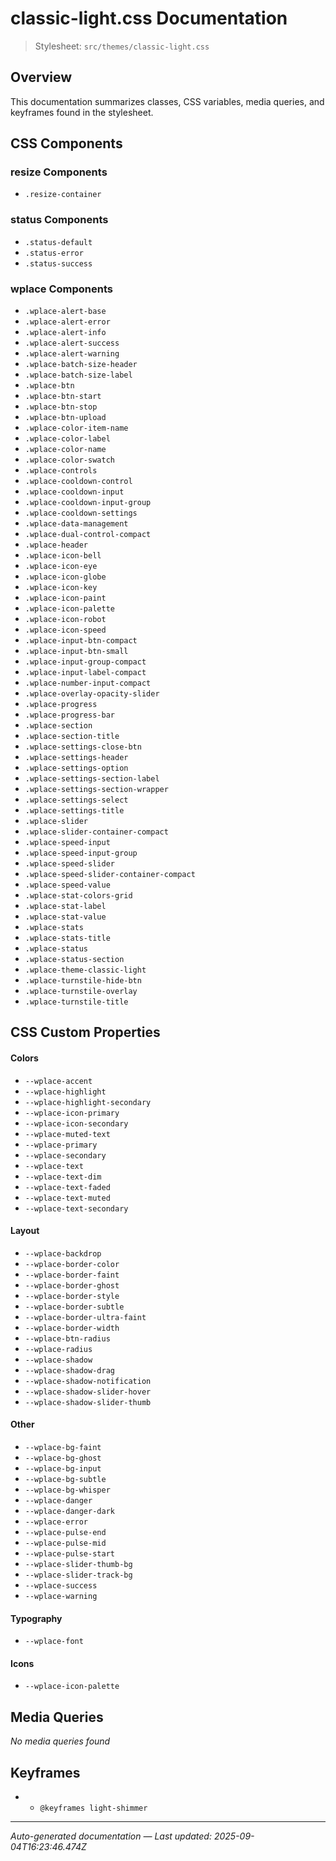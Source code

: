 # classic-light.css Documentation

> Stylesheet: `src/themes/classic-light.css`

## Overview

This documentation summarizes classes, CSS variables, media queries, and keyframes found in the stylesheet.

## CSS Components

### resize Components
- `.resize-container`

### status Components
- `.status-default`
- `.status-error`
- `.status-success`

### wplace Components
- `.wplace-alert-base`
- `.wplace-alert-error`
- `.wplace-alert-info`
- `.wplace-alert-success`
- `.wplace-alert-warning`
- `.wplace-batch-size-header`
- `.wplace-batch-size-label`
- `.wplace-btn`
- `.wplace-btn-start`
- `.wplace-btn-stop`
- `.wplace-btn-upload`
- `.wplace-color-item-name`
- `.wplace-color-label`
- `.wplace-color-name`
- `.wplace-color-swatch`
- `.wplace-controls`
- `.wplace-cooldown-control`
- `.wplace-cooldown-input`
- `.wplace-cooldown-input-group`
- `.wplace-cooldown-settings`
- `.wplace-data-management`
- `.wplace-dual-control-compact`
- `.wplace-header`
- `.wplace-icon-bell`
- `.wplace-icon-eye`
- `.wplace-icon-globe`
- `.wplace-icon-key`
- `.wplace-icon-paint`
- `.wplace-icon-palette`
- `.wplace-icon-robot`
- `.wplace-icon-speed`
- `.wplace-input-btn-compact`
- `.wplace-input-btn-small`
- `.wplace-input-group-compact`
- `.wplace-input-label-compact`
- `.wplace-number-input-compact`
- `.wplace-overlay-opacity-slider`
- `.wplace-progress`
- `.wplace-progress-bar`
- `.wplace-section`
- `.wplace-section-title`
- `.wplace-settings-close-btn`
- `.wplace-settings-header`
- `.wplace-settings-option`
- `.wplace-settings-section-label`
- `.wplace-settings-section-wrapper`
- `.wplace-settings-select`
- `.wplace-settings-title`
- `.wplace-slider`
- `.wplace-slider-container-compact`
- `.wplace-speed-input`
- `.wplace-speed-input-group`
- `.wplace-speed-slider`
- `.wplace-speed-slider-container-compact`
- `.wplace-speed-value`
- `.wplace-stat-colors-grid`
- `.wplace-stat-label`
- `.wplace-stat-value`
- `.wplace-stats`
- `.wplace-stats-title`
- `.wplace-status`
- `.wplace-status-section`
- `.wplace-theme-classic-light`
- `.wplace-turnstile-hide-btn`
- `.wplace-turnstile-overlay`
- `.wplace-turnstile-title`


## CSS Custom Properties

#### Colors
- `--wplace-accent`
- `--wplace-highlight`
- `--wplace-highlight-secondary`
- `--wplace-icon-primary`
- `--wplace-icon-secondary`
- `--wplace-muted-text`
- `--wplace-primary`
- `--wplace-secondary`
- `--wplace-text`
- `--wplace-text-dim`
- `--wplace-text-faded`
- `--wplace-text-muted`
- `--wplace-text-secondary`

#### Layout
- `--wplace-backdrop`
- `--wplace-border-color`
- `--wplace-border-faint`
- `--wplace-border-ghost`
- `--wplace-border-style`
- `--wplace-border-subtle`
- `--wplace-border-ultra-faint`
- `--wplace-border-width`
- `--wplace-btn-radius`
- `--wplace-radius`
- `--wplace-shadow`
- `--wplace-shadow-drag`
- `--wplace-shadow-notification`
- `--wplace-shadow-slider-hover`
- `--wplace-shadow-slider-thumb`

#### Other
- `--wplace-bg-faint`
- `--wplace-bg-ghost`
- `--wplace-bg-input`
- `--wplace-bg-subtle`
- `--wplace-bg-whisper`
- `--wplace-danger`
- `--wplace-danger-dark`
- `--wplace-error`
- `--wplace-pulse-end`
- `--wplace-pulse-mid`
- `--wplace-pulse-start`
- `--wplace-slider-thumb-bg`
- `--wplace-slider-track-bg`
- `--wplace-success`
- `--wplace-warning`

#### Typography
- `--wplace-font`

#### Icons
- `--wplace-icon-palette`


## Media Queries

*No media queries found*

## Keyframes

- - `@keyframes light-shimmer`

---

*Auto-generated documentation — Last updated: 2025-09-04T16:23:46.474Z*
